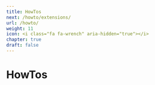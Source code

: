 ```yaml
---
title: HowTos
next: /howto/extensions/
url: /howto/
weight: 11
icon: <i class="fa fa-wrench" aria-hidden="true"></i>
chapter: true
draft: false
---
```


# HowTos
